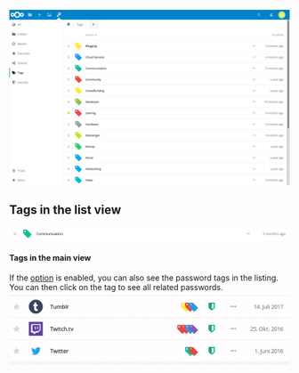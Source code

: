 ![The tag section](_files/tag-section.png)

## Tags in the list view
![A single tag as displayed in the list view](_files/tag-single.png)

#### Tags in the main view
If the [option](./Settings#show-tags-in-the-list-view) is enabled, you can also see the password tags in the listing.
You can then click on the tag to see all related passwords.
![Tags of a password in the list view](_files/tags-hover.gif)